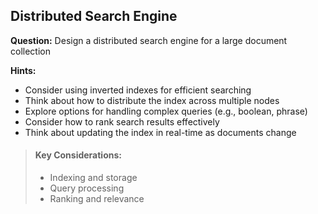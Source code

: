 
## Distributed Search Engine

**Question:** Design a distributed search engine for a large document collection

**Hints:**
- Consider using inverted indexes for efficient searching
- Think about how to distribute the index across multiple nodes
- Explore options for handling complex queries (e.g., boolean, phrase)
- Consider how to rank search results effectively
- Think about updating the index in real-time as documents change

> #### Key Considerations:
> - Indexing and storage
> - Query processing
> - Ranking and relevance
